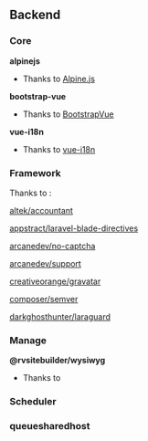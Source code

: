 ## Backend

### Core

**alpinejs**

- Thanks to [Alpine.js](https://www.npmjs.com/package/alpinejs)

**bootstrap-vue**

- Thanks to [BootstrapVue](https://www.npmjs.com/package/bootstrap-vue)

**vue-i18n**

- Thanks to  [vue-i18n](https://www.npmjs.com/package/vue-i18n)


### Framework

Thanks to :

[altek/accountant](https://packagist.org/packages/altek/accountant)

[appstract/laravel-blade-directives](https://packagist.org/packages/appstract/laravel-blade-directives)

[arcanedev/no-captcha](https://packagist.org/packages/arcanedev/no-captcha)

[arcanedev/support](https://packagist.org/packages/arcanedev/support)

[creativeorange/gravatar](https://packagist.org/packages/creativeorange/gravatar)

[composer/semver](https://packagist.org/packages/composer/semver)

[darkghosthunter/laraguard](https://packagist.org/packages/darkghosthunter/laraguard)


### Manage

**@rvsitebuilder/wysiwyg**

- Thanks to 

### Scheduler

### queuesharedhost


